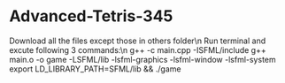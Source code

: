 # Advanced-Tetris-345
Download all the files except those in others folder\n
Run terminal and excute following 3 commands:\n
g++ -c main.cpp -ISFML/include
g++ main.o -o game -LSFML/lib -lsfml-graphics -lsfml-window -lsfml-system
export LD_LIBRARY_PATH=SFML/lib && ./game
